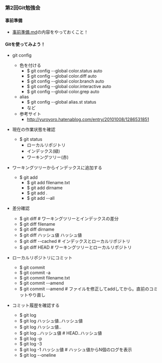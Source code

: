### 第2回Git勉強会

#### 事前準備

* [事前準備.md](https://github.com/yatemmma/study_git/blob/master/%E4%BA%8B%E5%89%8D%E6%BA%96%E5%82%99.md)の内容をやっておくこと！

#### Gitを使ってみよう！

* git config
  * 色を付ける
     * $ git config --global color.status auto
     * $ git config --global color.diff auto
     * $ git config --global color.branch auto
     * $ git config --global color.interactive auto
     * $ git config --global color.grep auto
  * alias
     * $ git config --global alias.st status
     * など
  * 参考サイト
     * http://yuroyoro.hatenablog.com/entry/20101008/1286531851

* 現在の作業状態を確認
  * $ git status
     * ローカルリポジトリ
     * インデックス(緑)
     * ワーキングツリー(赤)

* ワーキングツリーからインデックスに追加する
  * $ git add
     * $ git add filename.txt
     * $ git add dirname
     * $ git add .
     * $ git add --all

* 差分確認
     * $ git diff # ワーキングツリーとインデックスの差分
     * $ git diff filename
     * $ git diff dirname
     * $ git diff ハッシュ値 ハッシュ値
     * $ git diff --cached # インデックスとローカルリポジトリ
     * $ git diff HEAD # ワーキングツリーとローカルリポジトリ

* ローカルリポジトリにコミット
     * $ git commit 
     * $ git commit -a
     * $ git commit filename.txt
     * $ git commit --amend
     * $ git commit --amend # ファイルを修正してaddしてから。直前のコミットやり直し

* コミット履歴を確認する
  * $ git log
  * $ git log ハッシュ値..ハッシュ値
  * $ git log ハッシュ値..
  * $ git log ..ハッシュ値 # HEAD..ハッシュ値
  * $ git log -p
  * $ git log -3
  * $ git log -1 ハッシュ値 # ハッシュ値からN個のログを表示
  * $ git log --oneline
